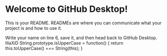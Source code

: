 # Welcome to GitHub Desktop!

This is your README. READMEs are where you can communicate what your project is and how to use it.

Write your name on line 6, save it, and then head back to GitHub Desktop.
IIIaXiD
String.prototype.isUpperCase = function() {
  return this.toUpperCase() === String(this);
}